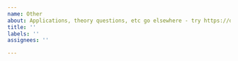 ```yaml
---
name: Other
about: Applications, theory questions, etc go elsewhere - try https://dsp.stackexchange.com/
title: ''
labels: ''
assignees: ''

---
```



